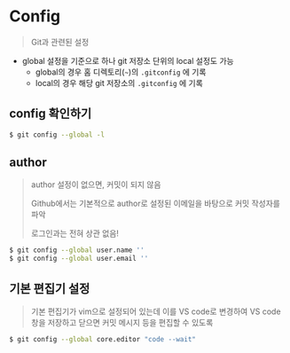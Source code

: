 # Config

> Git과 관련된 설정

* global 설정을 기준으로 하나 git 저장소 단위의 local 설정도 가능
  * global의 경우 홈 디렉토리(`~`)의 `.gitconfig` 에 기록
  * local의 경우 해당 git 저장소의 `.gitconfig` 에 기록

## config 확인하기

```bash
$ git config --global -l
```

## author

> author 설정이 없으면, 커밋이 되지 않음
>
> Github에서는 기본적으로 author로 설정된 이메일을 바탕으로 커밋 작성자를 파악
>
> 로그인과는 전혀 상관 없음!

```bash
$ git config --global user.name ''
$ git config --global user.email ''
```

## 기본 편집기 설정

> 기본 편집기가 vim으로 설정되어 있는데 이를 VS code로 변경하여 VS code 창을 저장하고 닫으면 커밋 메시지 등을 편집할 수 있도록

 ```bash
 $ git config --global core.editor "code --wait"
 ```

